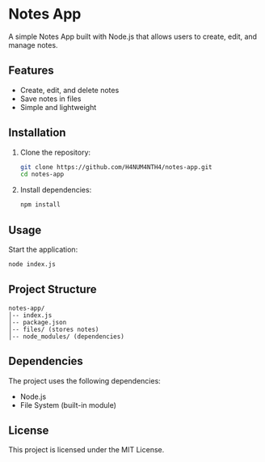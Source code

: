 # Notes App

A simple Notes App built with Node.js that allows users to create, edit, and manage notes.

## Features
- Create, edit, and delete notes
- Save notes in files
- Simple and lightweight

## Installation

1. Clone the repository:
   ```sh
   git clone https://github.com/H4NUM4NTH4/notes-app.git
   cd notes-app
   ```
2. Install dependencies:
   ```sh
   npm install
   ```

## Usage

Start the application:
```sh
node index.js
```

## Project Structure
```
notes-app/
│-- index.js
│-- package.json
│-- files/ (stores notes)
│-- node_modules/ (dependencies)
```

## Dependencies
The project uses the following dependencies:
- Node.js
- File System (built-in module)

## License
This project is licensed under the MIT License.

